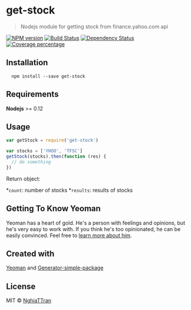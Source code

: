 # get-stock

> Nodejs module for getting stock from finance.yahoo.com api

[![NPM version][npm-image]][npm-url] [![Build Status][travis-image]][travis-url] [![Dependency Status][daviddm-image]][daviddm-url] [![Coverage percentage][coveralls-image]][coveralls-url]

## Installation

```
  npm install --save get-stock
```

## Requirements

**Nodejs** >= 0.12

## Usage

```js
var getStock = require('get-stock')

var stocks = ['YHOO', 'TFSC']
getStock(stocks).then(function (res) {
  // do something
})

```

Return object:

*`count`: number of stocks
*`results`: results of stocks

## Getting To Know Yeoman

Yeoman has a heart of gold. He&#39;s a person with feelings and opinions, but he&#39;s very easy to work with. If you think he&#39;s too opinionated, he can be easily convinced. Feel free to [learn more about him](http://yeoman.io/).

## Created with
[Yeoman](https://npmjs.org/package/yo) and [Generator-simple-package](https://npmjs.org/package/generator-simple-package)

## License
MIT © [NghiaTTran]()

[npm-image]: https://badge.fury.io/js/get-stock.svg
[npm-url]: https://npmjs.org/package/get-stock
[travis-image]: https://travis-ci.org/nghiattran/get-stock.svg?branch=master
[travis-url]: https://travis-ci.org/nghiattran/get-stock
[daviddm-image]: https://david-dm.org/nghiattran/get-stock.svg?theme=shields.io
[daviddm-url]: https://david-dm.org/nghiattran/get-stock
[coveralls-image]: https://coveralls.io/repos/nghiattran/get-stock/badge.svg
[coveralls-url]: https://coveralls.io/github/nghiattran/get-stock
